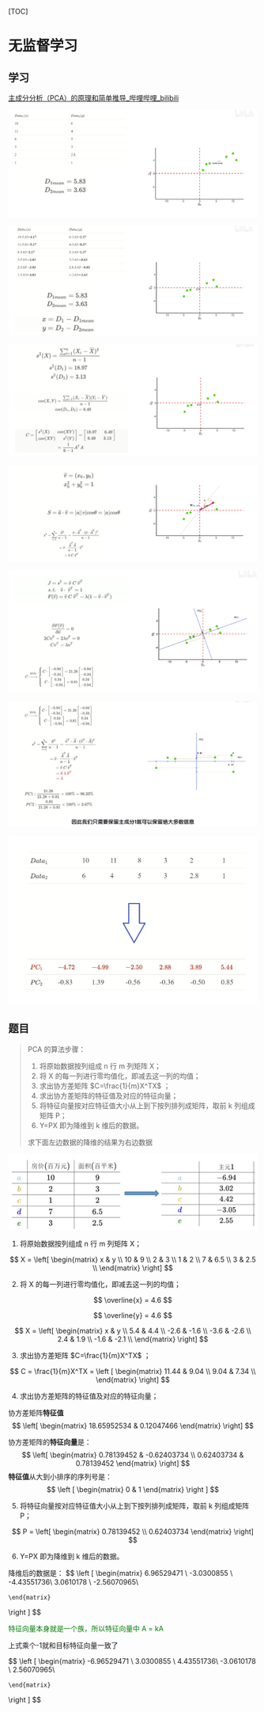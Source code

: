[TOC]

<head>
    <script src="https://cdn.mathjax.org/mathjax/latest/MathJax.js?config=TeX-AMS-MML_HTMLorMML" type="text/javascript"></script>
    <script type="text/x-mathjax-config">
        MathJax.Hub.Config({
            tex2jax: {
            skipTags: ['script', 'noscript', 'style', 'textarea', 'pre'],
            inlineMath: [['$','$']]
            }
        });
    </script>
</head>

# 无监督学习

## 学习

[主成分分析（PCA）的原理和简单推导_哔哩哔哩_bilibili](https://www.bilibili.com/video/BV1X54y1R7g7/?spm_id_from=333.337.search-card.all.click&vd_source=fcc159fddd96c65e388dd46f651ad556)

![image-20221227211527828](homework7/image-20221227211527828.png)

![image-20221227211535967](homework7/image-20221227211535967.png)

![image-20221227211545705](homework7/image-20221227211545705.png)

![image-20221227211555193](homework7/image-20221227211555193.png)

![image-20221227211600372](homework7/image-20221227211600372.png)

![image-20221227211606598](homework7/image-20221227211606598.png)

![image-20221227211610816](homework7/image-20221227211610816.png)

## 题目

> PCA 的算法步骤：
>
> 1. 将原始数据按列组成 n 行 m 列矩阵 X；
> 2. 将 X 的每一列进行零均值化，即减去这一列的均值；
> 3. 求出协方差矩阵 $C=\frac{1}{m}X^TX$ ；
> 4. 求出协方差矩阵的特征值及对应的特征向量；
> 5. 将特征向量按对应特征值大小从上到下按列排列成矩阵，取前 k 列组成矩阵 P；
> 6. Y=PX 即为降维到 k 维后的数据。
>
> 求下面左边数据的降维的结果为右边数据

![image-20221227211636179](homework7/image-20221227211636179.png)

1. 将原始数据按列组成 n 行 m 列矩阵 X；

$$
X = \left[
 \begin{matrix}
 	x & y 	\\ 
	10 & 9 	\\
	2 & 3	\\
	1 & 2	\\
	7 & 6.5 \\
	3 & 2.5 \\
  \end{matrix}
  \right]
$$

2. 将 X 的每一列进行零均值化，即减去这一列的均值；

$$
\overline{x} = 4.6
$$

$$
\overline{y} = 4.6
$$

$$
X = \left[
 \begin{matrix}
 	x & y 	\\ 
	5.4 & 4.4 	\\
	-2.6 & -1.6	\\
	-3.6 & -2.6	\\
	2.4 & 1.9 \\
	-1.6 & -2.1 \\
  \end{matrix}
  \right]
$$

3. 求出协方差矩阵 $C=\frac{1}{m}X^TX$ ；

$$
C = \frac{1}{m}X^TX =
\left [
 \begin{matrix}
   	11.44 & 9.04 \\
  	9.04 & 7.34 \\
  \end{matrix}
\right]
$$

4. 求出协方差矩阵的特征值及对应的特征向量；

协方差矩阵**特征值**
$$
\left[
	\begin{matrix}
	18.65952534 & 0.12047466
	\end{matrix}
\right]
$$


协方差矩阵的**特征向量**是：
$$
\left[
	\begin{matrix}
	0.78139452 &  -0.62403734 \\
	0.62403734 &  0.78139452
	\end{matrix}
\right]
$$
**特征值**从大到小排序的序列号是：
$$
\left [
	\begin{matrix}
	0 & 1
	\end{matrix}
\right ]
$$

5. 将特征向量按对应特征值大小从上到下按列排列成矩阵，取前 k 列组成矩阵 P；

$$
P = \left[
	\begin{matrix}
	0.78139452 \\
    0.62403734
	\end{matrix}
\right]
$$

6. Y=PX 即为降维到 k 维后的数据。

降维后的数据是：
$$
\left [
	\begin{matrix}
	  6.96529471 \\
      -3.0300855 \\
      -4.43551736\\
       3.0610178 \\
      -2.56070965\\

	\end{matrix}
\right ]
$$


<font color=green>特征向量本身就是一个族，所以特征向量中 A = kA</font>



上式乘个-1就和目标特征向量一致了


$$
\left [
	\begin{matrix}
	  -6.96529471 \\
      3.0300855 \\
      4.43551736\\
      -3.0610178 \\
      2.56070965\\

	\end{matrix}
\right ]
$$

